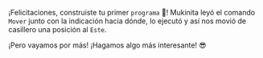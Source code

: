¡Felicitaciones, construiste tu primer `programa` :tada:! Mukinita leyó el comando `Mover` junto con la indicación hacia dónde, lo ejecutó y así nos movió de casillero una posición al `Este`. 

¡Pero vayamos por más! ¡Hagamos algo más interesante! :sunglasses:
